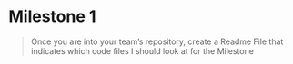 # Milestone 1

> Once you are into your team’s repository, create a Readme File that indicates which code files I should look at for the Milestone

